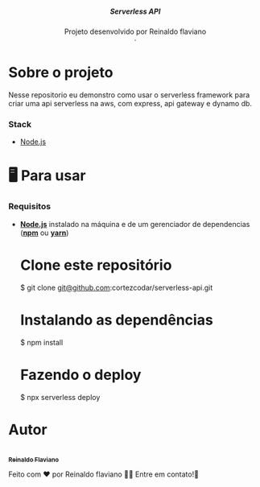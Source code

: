 <p align="center">

  <h5 align="center">Serverless API</h5>

  <p align="center">
    Projeto desenvolvido por Reinaldo flaviano
    <br />
    ·
 
  </p>
</p>

# Sobre o projeto

Nesse repositorio eu demonstro como usar o serverless framework para criar uma api serverless na aws, com express, api gateway e dynamo db.

### Stack

- [Node.js](https://nodejs.org/en/)

# 🖥️ Para usar

### Requisitos

- **[Node.js](https://nodejs.org/en/)** instalado na máquina e de um gerenciador de dependencias (**[npm](https://www.npmjs.com/)** ou **[yarn](https://yarnpkg.com/)**)



  # Clone este repositório
  $ git clone git@github.com:cortezcodar/serverless-api.git

  # Instalando as dependências
  $ npm install

  # Fazendo o deploy
  $ npx serverless deploy
  


# Autor

<a href="https://github.com/cortezcodar">
 <br />
 <sub><b>Reinaldo Flaviano</b></sub>
</a>

Feito com ❤️ por Reinaldo flaviano :wave::wave: Entre em contato!🚀

<a href="https://www.linkedin.com/in/reinaldo-flaviano-3a6359208/">
</a>
